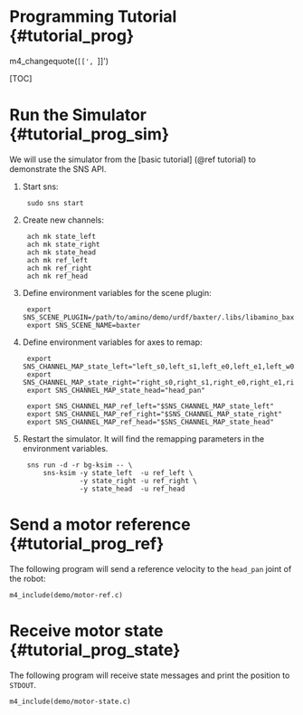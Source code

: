 Programming Tutorial {#tutorial_prog}
==============


m4_changequote(`[[', `]]')

[TOC]

Run the Simulator {#tutorial_prog_sim}
=================

We will use the simulator from the [basic tutorial] (@ref tutorial) to
demonstrate the SNS API.


1. Start sns:

        sudo sns start

2. Create new channels:

        ach mk state_left
        ach mk state_right
        ach mk state_head
        ach mk ref_left
        ach mk ref_right
        ach mk ref_head

3. Define environment variables for the scene plugin:

        export SNS_SCENE_PLUGIN=/path/to/amino/demo/urdf/baxter/.libs/libamino_baxter.so
        export SNS_SCENE_NAME=baxter

4. Define environment variables for axes to remap:

        export SNS_CHANNEL_MAP_state_left="left_s0,left_s1,left_e0,left_e1,left_w0,left_w1,left_w2"
        export SNS_CHANNEL_MAP_state_right="right_s0,right_s1,right_e0,right_e1,right_w0,right_w1,right_w2"
        export SNS_CHANNEL_MAP_state_head="head_pan"

        export SNS_CHANNEL_MAP_ref_left="$SNS_CHANNEL_MAP_state_left"
        export SNS_CHANNEL_MAP_ref_right="$SNS_CHANNEL_MAP_state_right"
        export SNS_CHANNEL_MAP_ref_head="$SNS_CHANNEL_MAP_state_head"

5. Restart the simulator.  It will find the remapping parameters in
   the environment variables.

        sns run -d -r bg-ksim -- \
            sns-ksim -y state_left  -u ref_left \
                     -y state_right -u ref_right \
                     -y state_head  -u ref_head


Send a motor reference {#tutorial_prog_ref}
======================

The following program will send a reference velocity to the
`head_pan` joint of the robot:

~~~~~~~~~~~~~~~~~~~~~~{.c}
m4_include(demo/motor-ref.c)
~~~~~~~~~~~~~~~~~~~~~~

Receive motor state {#tutorial_prog_state}
===================

The following program will receive state messages and print the
position to `STDOUT`.

~~~~~~~~~~~~~~~~~~~~~~{.c}
m4_include(demo/motor-state.c)
~~~~~~~~~~~~~~~~~~~~~~
